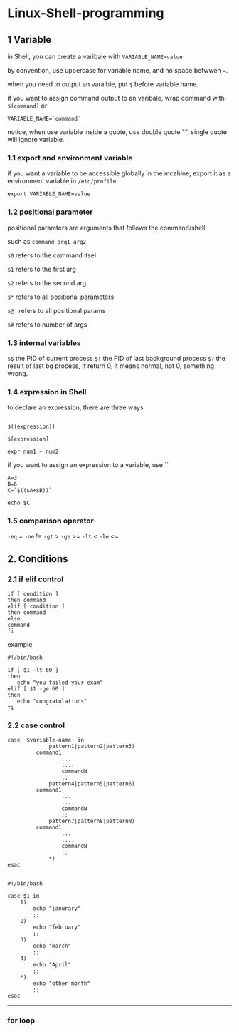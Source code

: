 # Linux-Shell-programming

## 1 Variable

in Shell, you can create a varibale with `VARIABLE_NAME=value`

by convention, use uppercase for variable name, and no space betwwen `=`.

when you need to output an varaible, put `$` before variable name.

if you want to assign command output to an varibale, wrap command with `$(command)` or
```shell
VARIABLE_NAME=`command`
```

notice, when use variable inside a quote, use double quote "", single quote will ignore variable.

### 1.1 export and environment variable

if you want  a variable to be accessible globally in the mcahine, export it as a environment variable in `/etc/profile`

```shell
export VARIABLE_NAME=value
```
### 1.2 positional parameter

positional paramters are arguments that follows the command/shell

such as `command arg1 arg2`

`$0` refers to the command itsel

`$1` refers to the first arg

`$2` refers to the second arg

`$*` refers to all positional parameters

`$@ ` refers to all positional params

`$#` refers to number of args

### 1.3 internal variables

`$$` the PID of current process
`$!` the PID of last background process
`$?` the result of last bg process, if return 0, it means normal, not 0, something wrong.

### 1.4 expression in Shell

to declare an expression, there are three ways

```shell

$((expression))

$[expression]

expr num1 + num2

```

if you want to assign an expression to  a variable, use \`\`

```shell
A=3
B=6
C=`$(($A+$B))`

echo $C
```

### 1.5 comparison operator

`-eq` =
`-ne` !=
`-gt` >
`-ge` >=
`-lt` <
`-le` <=


## 2. Conditions

### 2.1 if elif control

```shell
if [ condition ]
then command
elif [ condition ]
then command
else
command
fi
```
 example

 ```Shell
 #!/bin/bash

 if [ $1 -lt 60 ]
 then
 	echo "you failed your exam"
 elif [ $1 -ge 60 ]
 then
 	echo "congratulations"
 fi
```

### 2.2 case control


```shell
case  $variable-name  in
             pattern1|pattern2|pattern3)       
         command1
                 ...
                 ....
                 commandN
                 ;;
             pattern4|pattern5|pattern6)
         command1
                 ...
                 ....
                 commandN
                 ;;            
             pattern7|pattern8|patternN)       
         command1
                 ...
                 ....
                 commandN
                 ;;
             *)              
esac  
```  

```shell

#!/bin/bash

case $1 in
	1)
		echo "janurary"
		;;
	2)
		echo "february"
		;;
	3)
		echo "march"
		;;
	4)
		echo "April"
		;;
	*)
		echo "other month"
		;;
esac
```

<hr />

### for loop
